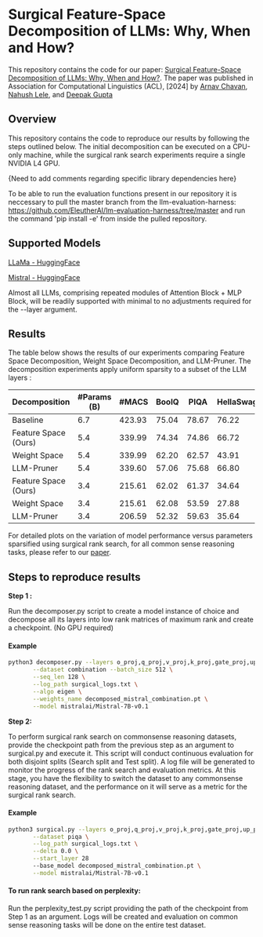 # Surgical Feature-Space Decomposition of LLMs: Why, When and How?
This repository contains the code for our paper: [Surgical Feature-Space Decomposition of LLMs: Why, When and How?](https://www.arxiv.org/pdf/2405.13039). The paper was published in Association for Computational Linguistics (ACL), [2024] by [Arnav Chavan](https://sites.google.com/view/arnavchavan/), [Nahush Lele](https://www.linkedin.com/in/nahush-lele-a06826204/), and [Deepak Gupta](https://dkgupta90.github.io/)

## Overview
This repository contains the code to reproduce our results by following the steps outlined below. The initial decomposition can be executed on a CPU-only machine, while the surgical rank search experiments require a single NVIDIA L4 GPU.

{Need to add comments regarding specific library dependencies here}

To be able to run the evaluation functions present in our repository it is neccessary to pull the master branch from the llm-evaluation-harness: https://github.com/EleutherAI/lm-evaluation-harness/tree/master and run the command 'pip install -e' from inside the pulled repository.
## Supported Models 

[LLaMa - HuggingFace](https://huggingface.co/huggyllama/llama-7b)

[Mistral - HuggingFace](https://huggingface.co/mistralai/Mistral-7B-v0.1)

Almost all LLMs, comprising repeated modules of Attention Block + MLP Block, will be readily supported with minimal to no adjustments required for the --layer argument.
## Results

The table below shows the results of our experiments comparing Feature Space Decomposition, Weight Space Decomposition, and LLM-Pruner. The decomposition experiments apply uniform sparsity to a subset of the LLM layers :

| Decomposition  | #Params (B) | #MACS  | BoolQ | PIQA  | HellaSwag | WinoGrande | ARC-e | ARC-c | Average |
|----------------|--------------|--------|-------|-------|-----------|------------|-------|-------|---------|
| Baseline       | 6.7          | 423.93 | 75.04 | 78.67 | 76.22     | 70.00      | 72.85 | 44.88 | 69.61   |
| Feature Space (Ours)  | 5.4          | 339.99 | 74.34 | 74.86 | 66.72     | 67.40      | 66.33 | 39.42 | 64.68   |
| Weight Space   | 5.4          | 339.99 | 62.20 | 62.57 | 43.91     | 58.80      | 44.95 | 30.03 | 50.41   |
| LLM-Pruner     | 5.4          | 339.60 | 57.06 | 75.68 | 66.80     | 59.83      | 60.94 | 36.52 | 59.47   |
| Feature Space (Ours) | 3.4          | 215.61 | 62.02 | 61.37 | 34.64     | 56.43      | 40.32 | 28.75 | 47.25   |
| Weight Space   | 3.4          | 215.61 | 62.08 | 53.59 | 27.88     | 48.46      | 27.15 | 27.05 | 41.10   |
| LLM-Pruner     | 3.4          | 206.59 | 52.32 | 59.63 | 35.64     | 53.20      | 33.50 | 27.22 | 43.58   |

For detailed plots on the variation of model performance versus parameters sparsified using surgical rank search, for all common sense reasoning tasks, please refer to our [paper](https://www.arxiv.org/pdf/2405.13039).

## Steps to reproduce results 

**Step 1 :**

Run the decomposer.py script to create a model instance of choice and decompose all its layers into low rank matrices of maximum rank and create a checkpoint. (No GPU required)
#### Example
```bash
python3 decomposer.py --layers o_proj,q_proj,v_proj,k_proj,gate_proj,up_proj,down_proj \
       --dataset combination --batch_size 512 \
       --seq_len 128 \
       --log_path surgical_logs.txt \
       --algo eigen \
       --weights_name decomposed_mistral_combination.pt \
       --model mistralai/Mistral-7B-v0.1

```
**Step 2:**


To perform surgical rank search on commonsense reasoning datasets, provide the checkpoint path from the previous step as an argument to surgical.py and execute it. This script will conduct continuous evaluation for both disjoint splits (Search split and Test split). A log file will be generated to monitor the progress of the rank search and evaluation metrics. At this stage, you have the flexibility to switch the dataset to any commonsense reasoning dataset, and the performance on it will serve as a metric for the surgical rank search.
#### Example
```bash
python3 surgical.py --layers o_proj,q_proj,v_proj,k_proj,gate_proj,up_proj,down_proj \
       --dataset piqa \
       --log_path surgical_logs.txt \
       --delta 0.0 \
       --start_layer 28
       --base_model decomposed_mistral_combination.pt \
       --model mistralai/Mistral-7B-v0.1

```

#### To run rank search based on perplexity:
Run the perplexity_test.py script providing the path of the checkpoint from Step 1 as an argument. Logs will be created and evaluation on common sense reasoning tasks will be done on the entire test dataset.



